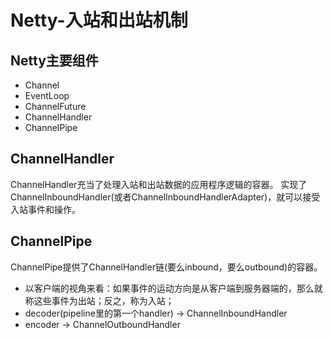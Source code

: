 # Netty-入站和出站机制

## Netty主要组件
- Channel
- EventLoop
- ChannelFuture
- ChannelHandler
- ChannelPipe

## ChannelHandler
ChannelHandler充当了处理入站和出站数据的应用程序逻辑的容器。
实现了ChannelInboundHandler(或者ChannelInboundHandlerAdapter)，就可以接受入站事件和操作。

## ChannelPipe
ChannelPipe提供了ChannelHandler链(要么inbound，要么outbound)的容器。
- 以客户端的视角来看：如果事件的运动方向是从客户端到服务器端的，那么就称这些事件为出站；反之，称为入站；
- decoder(pipeline里的第一个handler) -> ChannelInboundHandler
- encoder  -> ChannelOutboundHandler


